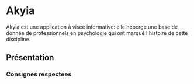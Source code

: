 # Akyia
Akyia est une application à visée informative: elle héberge une base de donnée de professionnels en psychologie qui ont marqué l'histoire de cette discipline.
## Présentation

### Consignes respectées
